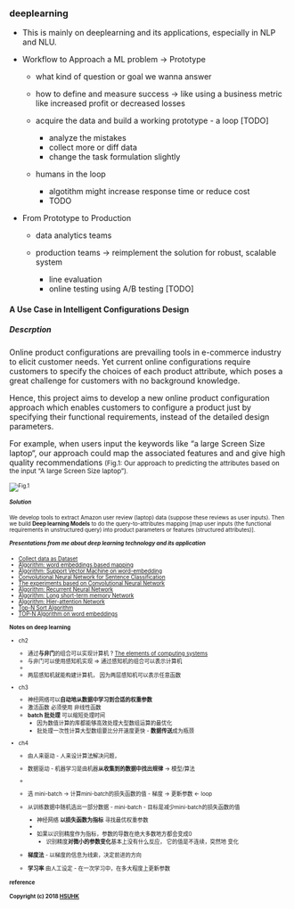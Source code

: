 ### deeplearning
 * This is mainly on deeplearning and its applications, especially in NLP and NLU.

 * Workflow to Approach a ML problem -> Prototype
   - what kind of question or goal we wanna answer

   - how to define and measure success -> like using a business metric like increased profit or decreased losses

   -  acquire the data and build a working prototype - a loop [TODO]
      + analyze the mistakes
      + collect more or diff data
      + change the task formulation slightly
   - humans in the loop
      + algotithm might increase response time or reduce cost
      + TODO
   
* From Prototype to Production
  - data analytics teams
  - production teams -> reimplement the solution for robust, scalable system

     + line evaluation
     + online testing using A/B testing [TODO]


#### A Use Case in Intelligent Configurations Design
#####  Descrption 
Online product configurations are prevailing tools in e-commerce industry to elicit customer needs. Yet current online configurations require customers to specify the choices of each product attribute, which poses a great challenge for customers with no background knowledge.

Hence, this project aims to develop a new online product configuration approach which enables customers to configure a product just by specifying their functional requirements, instead of the detailed design parameters.

For example, when users input the keywords like “a large Screen Size laptop“, our approach could map the associated features and and give high quality recommendations <small>(Fig.1: Our approach to predicting the attributes based on the input “A large Screen Size laptop”)<small>.


![Fig.1](https://github.com/muyun/dev.deeplearning/blob/master/nsrc/icon_demo.png) 

##### Solution
We develop tools to extract Amazon user review (laptop) data (suppose these reviews as user inputs). Then we build **Deep learning Models** to do the query-to-attributes mapping [map user inputs (the functional requirements in unstructured query) into product parameters or features (structured attributes)].



##### Presentations from me about deep learning technology and its application

* [Collect data as Dataset](https://docs.google.com/presentation/d/1Y7zrC9QLHHcFlQpn3Yb2_paOgU_xB1B4yJwjM6ah98E/edit?usp=sharing)
* [Algorithm: word embeddings based mapping](https://docs.google.com/presentation/d/1XpAfL3T-A0cxyRjVbmZFE2M8jsFQrwycfGX042OSP18/edit?usp=sharing)
* [Algorithm: Support Vector Machine on word-embedding](https://docs.google.com/presentation/d/1GoGhYoFfq1Ha2MoseFj5KcWrzu0IISQ2/edit#slide=id.p1)
* [Convolutional Neural Network for Sentence Classification](https://docs.google.com/presentation/d/1w8Qw0U5P9FVhO8-4WYMb0-foUYG47CBE/edit#slide=id.p1)
* [The experiments based on Convolutional Neural Network](https://docs.google.com/presentation/d/1JKskq_ufcVFyvbG0yfBc1aRl0PLv39ak/edit#slide=id.p1)
* [Algorithm: Recurrent Neural Network](https://docs.google.com/presentation/d/1UG5GBp7PH-8pOlXFw_jMKGQQpUtEe2xV/edit#slide=id.p1)
* [Algorithm: Long short-term memory Network](https://docs.google.com/presentation/d/1f-5p59g9NrMlYHkhjagAYe7OO-23P-R-/edit#slide=id.p1)
* [Algorithm: Hier-attention Network](https://docs.google.com/presentation/d/1MWM-tzy_I7I-MWqkIF3u9KodEKW3K2Tb/edit#slide=id.p1)
* [Top-N Sort Algorithm](https://docs.google.com/presentation/d/1kpzEqbFUUvQ3dsSITs5C8ifK0VfOyAB0/edit#slide=id.p1)
* [TOP-N Algorithm on word embeddings](https://docs.google.com/presentation/d/1kpzEqbFUUvQ3dsSITs5C8ifK0VfOyAB0/edit#slide=id.p1)


#### Notes on deep learning
 * ch2 
   - 通过**与非门**的组合可以实现计算机 ? [The elements of computing systems](http://www1.idc.ac.il/tecs/plan.html) 
   - 与非门可以使用感知机实现 => 通过感知机的组合可以表示计算机  
   - 
   - 两层感知机就能构建计算机， 因为两层感知机可以表示任意函数   

 * ch3 
   - 神经网络可以**自动地从数据中学习到合适的权重参数** 
   - 激活函数 必须使用 非线性函数 
   - **batch 批处理** 可以缩短处理时间 
     + 因为数值计算的库都能够高效处理大型数组运算的最优化
     + 批处理一次性计算大型数组要比分开速度更快 - **数据传送**成为瓶颈 

 * ch4 
   - 由人来驱动 - 人来设计算法解决问题，
   - 数据驱动 - 机器学习是由机器**从收集到的数据中找出规律** -> 模型/算法 
   - 
   - 选 mini-batch -> 计算mini-batch的损失函数的值 - 梯度 -> 更新参数 <- loop 
   - 从训练数据中随机选出一部分数据 - mini-batch - 目标是减少mini-batch的损失函数的值 
     + 神经网络 **以损失函数为指标** 寻找最优权重参数 
     +  
     + 如果以识别精度作为指标，参数的导数在绝大多数地方都会变成0 
       - 识别精度**对微小的参数变化**基本上没有什么反应， 它的值是不连续，突然地 变化 

   - **梯度法** - 以梯度的信息为线索，决定前进的方向 
   - **学习率** 由人工设定 - 在一次学习中，在多大程度上更新参数 


#### reference


####  Copyright (c) 2018 [HSUHK](https://stra.hsu.edu.hk/en/)
